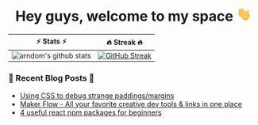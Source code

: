 <h1 align ="center"> Hey guys, welcome to my space <img src="https://raw.githubusercontent.com/ABSphreak/ABSphreak/master/gifs/Hi.gif" width="30px"> </h1>

⚡ Stats ⚡            |  🔥 Streak 🔥
:-------------------------:|:-------------------------:
![arndom's github stats](https://github-readme-stats.vercel.app/api?username=arndom&show_icons=true&count_private=true&hide_border=true&title_color=70a5fd&icon_color=bf91f3&text_color=38bdae&bg_color=0d1117) |  [![GitHub Streak](http://github-readme-streak-stats.herokuapp.com?user=arndom&theme=tokyonight_duo&hide_border=true&background=0D1117)](https://git.io/streak-stats)


### 📜 Recent Blog Posts 📜
<!-- BLOG-POST-LIST:START -->
- [Using CSS to debug strange paddings/margins](https://arndom.hashnode.dev/using-css-to-debug-strange-paddingsmargins)
- [Maker Flow - All your favorite creative dev tools & links in one place](https://arndom.hashnode.dev/maker-flow-all-your-favorite-creative-dev-tools-and-links-in-one-place)
- [4 useful react npm packages for beginners](https://arndom.hashnode.dev/4-useful-react-npm-packages-for-beginners)
<!-- BLOG-POST-LIST:END -->



